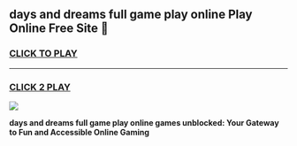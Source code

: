 
## days and dreams full game play online Play Online Free Site 👋
<h3>
<a href="https://download.freeplayer.one?title=days_and_dreams_full_game_play_online&ref=21F">CLICK TO PLAY</a></h3>
<hr>

<h3>
<a href="https://download.freeplayer.one?title=days_and_dreams_full_game_play_online&ref=21F">CLICK 2 PLAY</a>
  
</h3>

<a href="https://download.freeplayer.one?title=days_and_dreams_full_game_play_online&ref=21F"><img src="https://cdnb.artstation.com/p/assets/images/images/032/539/853/original/anto-thomas-button-gif.gif"></a>


**days and dreams full game play online games unblocked: Your Gateway to Fun and Accessible Online Gaming**
